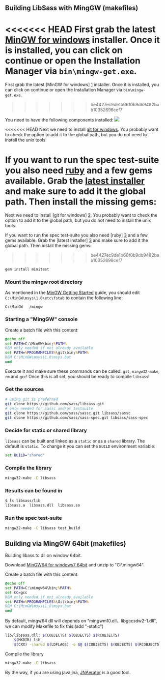## Building LibSass with MingGW (makefiles)

<<<<<<< HEAD
First grab the latest [MinGW for windows][1] installer. Once it is installed, you can click on continue or open the Installation Manager via `bin\mingw-get.exe`.
=======
First grab the latest [MinGW for windows] [1] installer. Once it is installed, you can click on continue or open the Installation Manager via `bin\mingw-get.exe`.
>>>>>>> be4427ec9de1b66f0b9db9482bab10352696cef7

You need to have the following components installed:
![](https://cloud.githubusercontent.com/assets/282293/5525466/947bf396-89e6-11e4-841d-4aa916f14de1.png)

<<<<<<< HEAD
Next we need to install [git for windows][2]. You probably want to check the option to add it to the global path, but you do not need to install the unix tools.

If you want to run the spec test-suite you also need [ruby][3] and a few gems available. Grab the [latest installer][3] and make sure to add it the global path. Then install the missing gems:
=======
Next we need to install [git for windows] [2]. You probably want to check the option to add it to the global path, but you do not need to install the unix tools.

If you want to run the spec test-suite you also need [ruby] [3] and a few gems available. Grab the [latest installer] [3] and make sure to add it the global path. Then install the missing gems:
>>>>>>> be4427ec9de1b66f0b9db9482bab10352696cef7

```bash
gem install minitest
```

### Mount the mingw root directory

As mentioned in the [MinGW Getting Started](http://www.mingw.org/wiki/Getting_Started#toc5) guide, you should edit `C:\MinGW\msys\1.0\etc\fstab` to contain the following line:

```
C:\MinGW   /mingw
```

### Starting a "MingGW" console

Create a batch file with this content:
```bat
@echo off
set PATH=C:\MinGW\bin;%PATH%
REM only needed if not already available
set PATH=%PROGRAMFILES%\git\bin;%PATH%
REM C:\MinGW\msys\1.0\msys.bat
cmd
```

Execute it and make sure these commands can be called: `git`, `mingw32-make`, `rm` and `gcc`! Once this is all set, you should be ready to compile `libsass`!

### Get the sources

```bash
# using git is preferred
git clone https://github.com/sass/libsass.git
# only needed for sassc and/or testsuite
git clone https://github.com/sass/sassc.git libsass/sassc
git clone https://github.com/sass/sass-spec.git libsass/sass-spec
```

### Decide for static or shared library

`libsass` can be built and linked as a `static` or as a `shared` library. The default is `static`. To change it you can set the `BUILD` environment variable:

```bat
set BUILD="shared"
```

### Compile the library
```bash
mingw32-make -C libsass
```

### Results can be found in
```bash
$ ls libsass/lib
libsass.a  libsass.dll  libsass.so
```

### Run the spec test-suite
```bash
mingw32-make -C libsass test_build
```

## Building via MingGW 64bit (makefiles)
Building libass to dll on window 64bit.

Download [MinGW64 for windows7 64bit](http://sourceforge.net/projects/mingw-w64/files/Toolchains%20targetting%20Win64/Personal%20Builds/mingw-builds/4.9.2/threads-win32/seh/x86_64-4.9.2-release-win32-seh-rt_v3-rev0.7z/download) and unzip to "C:\mingw64".

Create a batch file with this content:

```bat
@echo off
set PATH=C:\mingw64\bin;%PATH%
set CC=gcc
REM only needed if not already available
set PATH=%PROGRAMFILES%\Git\bin;%PATH%
REM C:\MinGW\msys\1.0\msys.bat
cmd
```

By default, mingw64 dll will depends on "​m​i​n​g​w​m​1​0​.​d​l​l​、​ ​l​i​b​g​c​c​_​s​_​d​w​2​-​1​.​d​l​l​", we can modify Makefile to fix this:(add "-static")

``` bash
lib/libsass.dll: $(COBJECTS) $(OBJECTS) $(RCOBJECTS)
	$(MKDIR) lib
	$(CXX) -shared $(LDFLAGS) -o $@ $(COBJECTS) $(OBJECTS) $(RCOBJECTS) $(LDLIBS) -s -static -Wl,--subsystem,windows,--out-implib,lib/libsass.a
```

Compile the library

```bash
mingw32-make -C libsass
```

By the way, if you are using java jna, [JNAerator](http://jnaerator.googlecode.com/) is a good tool.

[1]: http://sourceforge.net/projects/mingw/files/latest/download?source=files
[2]: https://msysgit.github.io/
[3]: http://rubyinstaller.org/
